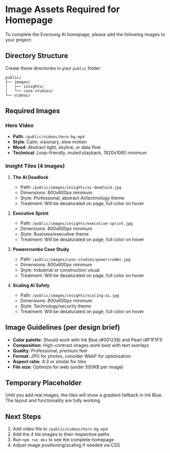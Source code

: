 # Image Assets Required for Homepage

To complete the Eversong AI homepage, please add the following images to your project:

## Directory Structure

Create these directories in your `public` folder:

```
public/
├── images/
│   ├── insights/
│   └── case-studies/
└── videos/
```

## Required Images

### Hero Video
- **Path**: `/public/videos/hero-bg.mp4`
- **Style**: Calm, visionary, slow motion
- **Mood**: Abstract light, skyline, or data flow
- **Technical**: Loop-friendly, muted playback, 1920x1080 minimum

### Insight Tiles (4 images)

1. **The AI Deadlock**
   - Path: `/public/images/insights/ai-deadlock.jpg`
   - Dimensions: 800x600px minimum
   - Style: Professional, abstract AI/technology theme
   - Treatment: Will be desaturated on page, full color on hover

2. **Executive Sprint**
   - Path: `/public/images/insights/executive-sprint.jpg`
   - Dimensions: 800x600px minimum
   - Style: Business/executive theme
   - Treatment: Will be desaturated on page, full color on hover

3. **Powercrumbs Case Study**
   - Path: `/public/images/case-studies/powercrumbs.jpg`
   - Dimensions: 800x600px minimum
   - Style: Industrial or construction visual
   - Treatment: Will be desaturated on page, full color on hover

4. **Scaling AI Safely**
   - Path: `/public/images/insights/scaling-ai.jpg`
   - Dimensions: 800x600px minimum
   - Style: Technology/security theme
   - Treatment: Will be desaturated on page, full color on hover

## Image Guidelines (per design brief)

- **Color palette**: Should work with Ink Blue (#001238) and Pearl (#F1F1F1)
- **Composition**: High-contrast images work best with text overlays
- **Quality**: Professional, premium feel
- **Format**: JPG for photos, consider WebP for optimization
- **Aspect ratio**: 4:3 or similar for tiles
- **File size**: Optimize for web (under 500KB per image)

## Temporary Placeholder

Until you add real images, the tiles will show a gradient fallback in Ink Blue. The layout and functionality are fully working.

## Next Steps

1. Add video file to `/public/videos/hero-bg.mp4`
2. Add the 4 tile images to their respective paths
3. Run `npm run dev` to see the complete homepage
4. Adjust image positioning/scaling if needed via CSS

